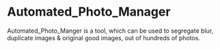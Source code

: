 # Automated_Photo_Manager
Automated_Photo_Manger is a tool, which can be used to segregate blur, duplicate images &amp; original good images, out of hundreds of photos.
